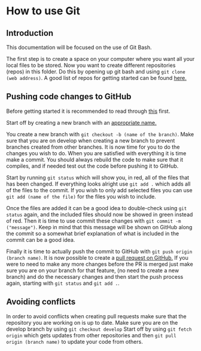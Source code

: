 # How to use Git

## Introduction

This documentation will be focused on the use of Git Bash.

The first step is to create a space on your computer where you want all your local files to be stored. Now you want to create different repositories (repos) in this folder. Do this by opening up git bash and using `git clone (web address)`. A good list of repos for getting started can be found [here.](index.md)

## Pushing code changes to GitHub

Before getting started it is recommended to read through [this](https://docs.github.com/en/get-started/quickstart/github-flow) first.

Start off by creating a new branch with an [appropriate name.](../../Contributing/Best-practices/Branching-Strategy.md)

You create a new branch with `git checkout -b (name of the branch)`. Make sure that you are on develop when creating a new branch to prevent branches created from other branches. 
It is now time for you to do the changes you wish to do. When you are satisfied with everything it is time make a commit. You should always rebuild the code to make sure that it compiles, and if needed test out the code before pushing it to GitHub. 

Start by running `git status` which will show you, in red, all of the files that has been changed. If everything looks alright use `git add .` which adds all of the files to the commit. If you wish to only add selected files you can use `git add (name of the file)` for the files you wish to include. 

Once the files are added it can be a good idea to double-check using `git status` again, and the included files should now be showed in green instead of red.
Then it is time to use commit these changes with `git commit -m ("message")`. Keep in mind that this message will be shown on GitHub along the commit so a somewhat brief explanation of what is included in the commit can be a good idea.

Finally it is time to actually push the commit to GitHub with `git push origin (branch name)`. It is now possible to create a [pull request on GitHub.](https://bhom.xyz/documentation/Contributing/Pull-Requests/)	
If you were to need to make any more changes before the PR is merged just make sure you are on your branch for that feature, (no need to create a new branch) and do the necessary changes and then  start the push process again, starting with `git status` and `git add .`. 
  

## Avoiding conflicts

In order to avoid conflicts when creating pull requests make sure that the repository you are working on is up to date. 
Make sure you are on the develop branch by using `git checkout develop`
Start off by using `git fetch origin` which gets updates from other repositories and then `git pull origin (branch name)` to update your code from others.

